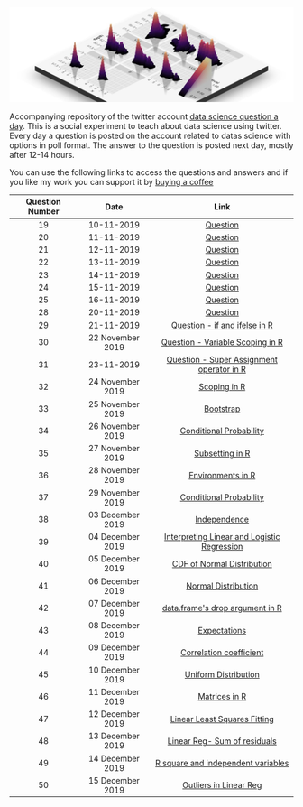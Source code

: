 ![](logo.png)

Accompanying repository of the twitter account [data science question a day](https://twitter.com/data_question). This is a social experiment to teach about data science using twitter. Every day a question is posted on the account related to datas science with options in poll format. The answer to the question is posted next day, mostly after 12-14 hours.

You can use the following links to access the questions and answers and if you like my work you can support it by <a href='https://www.buymeacoffee.com/NgFs2zX'>buying a coffee</a>

| Question Number | Date | Link |
| :---: | :---: | :---: |
| 19 | 10-11-2019 | [Question](https://mohit2152sharma.github.io/Data-Science-Question-A-Day/questions/10112019_19_R/10112019_19_R.html) |
| 20 | 11-11-2019 | [Question](https://mohit2152sharma.github.io/Data-Science-Question-A-Day/questions/11112019_20_DS/11112019_20_DS.html) |
| 21 | 12-11-2019 | [Question](https://mohit2152sharma.github.io/Data-Science-Question-A-Day/questions/12112019_21_DS/12112019_21_DS.html) |
| 22 | 13-11-2019 | [Question](https://mohit2152sharma.github.io/Data-Science-Question-A-Day/questions/13112019_22_R/13112019_22_R.html) |
| 23 | 14-11-2019 | [Question](https://mohit2152sharma.github.io/Data-Science-Question-A-Day/questions/14112019_23_DS/14112019_23_DS.html) |
| 24 | 15-11-2019 | [Question](https://mohit2152sharma.github.io/Data-Science-Question-A-Day/questions/15112019_24_R/15112019_24_R.html) |
| 25 | 16-11-2019 | [Question](https://mohit2152sharma.github.io/Data-Science-Question-A-Day/questions/16112019_25_R/16112019_25_R.html) |
| 28 | 20-11-2019 | [Question](https://mohit2152sharma.github.io/Data-Science-Question-A-Day/questions/20112019_28_R/20112019_28_R.html) |
| 29 | 21-11-2019 | [Question - if and ifelse in R](https://mohit2152sharma.github.io/Data-Science-Question-A-Day/questions/21112019_29_R/21112019_29_R.html) |
| 30 | 22 November 2019 | [Question - Variable Scoping in R](https://mohit2152sharma.github.io/Data-Science-Question-A-Day/questions/22112019_30_R/22112019_30_R.html) |
| 31 | 23-11-2019 | [Question - Super Assignment operator in R](https://mohit2152sharma.github.io/Data-Science-Question-A-Day/questions/23112019_31_R/23112019_31_R.html) |
| 32 | 24 November 2019 | [Scoping in R](https://mohit2152sharma.github.io/Data-Science-Question-A-Day/questions/24112019_R/24112019_R.html) |
| 33 | 25 November 2019 | [Bootstrap](https://mohit2152sharma.github.io/Data-Science-Question-A-Day/questions/25112019_DS/25112019_DS.html) |
| 34 | 26 November 2019 | [Conditional Probability](https://mohit2152sharma.github.io/Data-Science-Question-A-Day/questions/26112019_DS/26112019_DS.html) |
| 35 | 27 November 2019 | [Subsetting in R](https://mohit2152sharma.github.io/Data-Science-Question-A-Day/questions/27112019_R/27112019_R.html) |
| 36 | 28 November 2019 | [Environments in R](https://mohit2152sharma.github.io/Data-Science-Question-A-Day/questions/28112019_R/28112019_R.html) |
| 37 | 29 November 2019 | [Conditional Probability](https://mohit2152sharma.github.io/Data-Science-Question-A-Day/questions/29112019_DS/29112019_DS.html) |
| 38 | 03 December 2019 | [Independence](https://mohit2152sharma.github.io/Data-Science-Question-A-Day/questions/03122019_DS/03122019_DS.html) |
| 39 | 04 December 2019 | [Interpreting Linear and Logistic Regression](https://mohit2152sharma.github.io/Data-Science-Question-A-Day/questions/04122019_DS/04122019_DS.html) |
| 40 | 05 December 2019 | [CDF of Normal Distribution](https://mohit2152sharma.github.io/Data-Science-Question-A-Day/questions/05122019_DS/05122019_DS.html) |
| 41 | 06 December 2019 | [Normal Distribution](https://mohit2152sharma.github.io/Data-Science-Question-A-Day/questions/06122019_DS/06122019_DS.html) |
| 42 | 07 December 2019 | [data.frame's drop argument in R](https://mohit2152sharma.github.io/Data-Science-Question-A-Day/questions/07122019_R/07122019_R.html) |
| 43 | 08 December 2019 | [Expectations](https://mohit2152sharma.github.io/Data-Science-Question-A-Day/questions/08122019_DS/08122019_DS.html) |
| 44 | 09 December 2019 | [Correlation coefficient](https://mohit2152sharma.github.io/Data-Science-Question-A-Day/questions/09122019_DS/09122019_DS.html) |
| 45 | 10 December 2019 | [Uniform Distribution](https://mohit2152sharma.github.io/Data-Science-Question-A-Day/questions/10122019_DS/10122019_DS.html) |
| 46 | 11 December 2019 | [Matrices in R](https://mohit2152sharma.github.io/Data-Science-Question-A-Day/questions/11122019_R/11122019_R.html) |
| 47 | 12 December 2019 | [Linear Least Squares Fitting](https://mohit2152sharma.github.io/Data-Science-Question-A-Day/questions/12122019_DS/12122019_DS.html) |
| 48 | 13 December 2019 | [Linear Reg- Sum of residuals](https://mohit2152sharma.github.io/Data-Science-Question-A-Day/questions/13122019_DS/13122019_DS.html) |
| 49 | 14 December 2019 | [R square and independent variables](https://mohit2152sharma.github.io/Data-Science-Question-A-Day/questions/14122019_DS/14122019_DS.html) |
| 50 | 15 December 2019 | [Outliers in Linear Reg](https://mohit2152sharma.github.io/Data-Science-Question-A-Day/questions/15122019_DS/15122019_DS.html) |